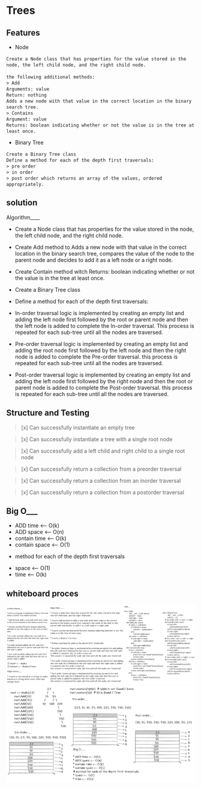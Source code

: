 # Trees

## Features

- Node
```
Create a Node class that has properties for the value stored in the node, the left child node, and the right child node.

the following additional methods:
> Add
Arguments: value
Return: nothing
Adds a new node with that value in the correct location in the binary search tree.
> Contains
Argument: value
Returns: boolean indicating whether or not the value is in the tree at least once.

```
- Binary Tree
```
Create a Binary Tree class
Define a method for each of the depth first traversals:
> pre order
> in order
> post order which returns an array of the values, ordered appropriately.
```
## solution

Algorithm____

* Create a Node class that has properties for the value stored in the node, the left child node, and the right child node.

* Create Add method to Adds a new node with that value in the correct location in the binary search tree, compares the value of the node to the parent node and decides to add it as a left node or a right node.

* Create Contain method witch Returns: boolean indicating whether or not the value is in the tree at least once.

* Create a Binary Tree class

* Define a method for each of the depth first traversals:

* In-order traversal logic is implemented by creating an empty list and adding the left node first followed by the root or parent node and then the left node is added to complete the In-order traversal.
This process is repeated for each sub-tree until all the nodes are traversed.

* Pre-order traversal logic is implemented by creating an empty list and adding the root node first followed by the left node and then the right node is added to complete the Pre-order traversal.
this process is repeated for each sub-tree until all the nodes are traversed.

* Post-order traversal logic is implemented by creating an empty list and adding the left node first followed by the right node and then the root or parent node is added to complete the Post-order traversal.
this process is repeated for each sub-tree until all the nodes are traversed.

## Structure and Testing

> [x] Can successfully instantiate an empty tree

> [x] Can successfully instantiate a tree with a single root node

> [x] Can successfully add a left child and right child to a single root node

> [x] Can successfully return a collection from a preorder traversal

> [x] Can successfully return a collection from an inorder traversal

> [x] Can successfully return a collection from a postorder traversal

## Big O___

* ADD time <-- O(k)
* ADD space <-- O(n)
* contain time <-- O(k)
* contain space <-- O(1)
- method for each of the depth first traversals
* space <-- O(1)
* time <-- O(k)

## whiteboard proces

![](BT_1.png)
![](BT_2.png)
